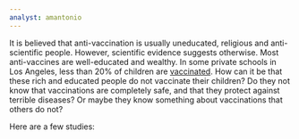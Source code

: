 ```yaml
---
analyst: amantonio
---
```


It is believed that anti-vaccination is usually uneducated, religious and anti-scientific people. However, scientific evidence suggests otherwise. Most anti-vaccines are well-educated and wealthy.
In some private schools in Los Angeles, less than 20% of children are [vaccinated](http://www.latimes.com/opinion/opinion-la/la-oe-shapiro-schools-and-vaccination-rates-20130811-story.html). How can it be that these rich and educated people do not vaccinate their children? Do they not know that vaccinations are completely safe, and that they protect against terrible diseases? Or maybe they know something about vaccinations that others do not?

Here are a few studies:
